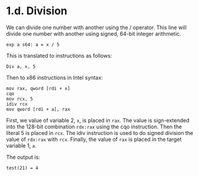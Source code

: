 # 1.d. Division

We can divide one number with another using the / operator. This line will divide one number with another using signed, 64-bit integer arithmetic.

```
exp a s64: a = x / 5
```

This is translated to instructions as follows:

```
Div a, x, 5
```

Then to x86 instructions in Intel syntax:

```
mov rax, qword [rdi + x]
cqo
mov rcx, 5
idiv rcx
mov qword [rdi + a], rax
```

First, we value of variable 2, `x`, is placed in `rax`. The value is sign-extended into the 128-bit combination `rdx:rax` using the cqo instruction. Then the literal 5 is placed in `rcx`. The idiv instruction is used to do signed division the value of `rdx:rax` with `rcx`. Finally, the value of `rax` is placed in the target variable 1, `a`.

The output is:

```
test(21) = 4
```
